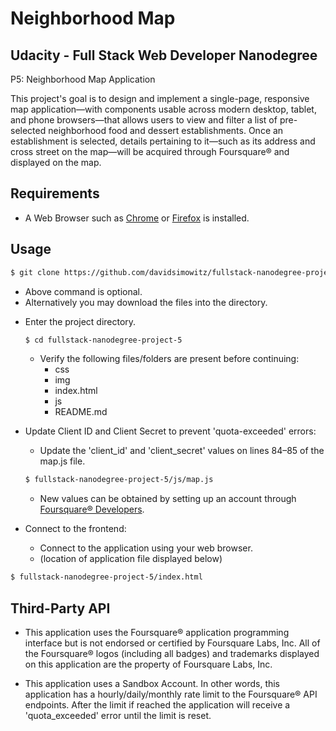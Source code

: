 Neighborhood Map
============================================


Udacity - Full Stack Web Developer Nanodegree
---------------------------------------------
P5: Neighborhood Map Application

This project's goal is to design and implement a single-page, responsive map application—with components usable across modern desktop, tablet, and phone browsers—that allows users to view and filter a list of pre-selected neighborhood food and dessert establishments. Once an establishment is selected, details pertaining to it—such as its address and cross street on the map—will be acquired through Foursquare® and displayed on the map.


Requirements
------------

+ A Web Browser such as [Chrome](https://www.google.com/chrome/browser/) or [Firefox](https://www.mozilla.org/en-US/firefox/new/) is installed.


Usage
-----

```bash
$ git clone https://github.com/davidsimowitz/fullstack-nanodegree-project-5.git
```
  + Above command is optional.
  + Alternatively you may download the files into the directory.

* Enter the project directory.
  ```bash
  $ cd fullstack-nanodegree-project-5
  ```
  + Verify the following files/folders are present before continuing:
    * css
    * img
    * index.html
    * js
    * README.md

* Update Client ID and Client Secret to prevent 'quota-exceeded' errors:
  + Update the 'client_id' and 'client_secret' values on lines 84–85 of the map.js file.
  ```bash
  $ fullstack-nanodegree-project-5/js/map.js
  ```
  + New values can be obtained by setting up an account through [Foursquare® Developers](https://foursquare.com/developers/apps).

* Connect to the frontend:

  + Connect to the application using your web browser.
  + (location of application file displayed below)
```bash
$ fullstack-nanodegree-project-5/index.html
```


Third-Party API
---------------
+ This application uses the Foursquare® application programming interface but is not endorsed or certified by Foursquare Labs, Inc. All of the Foursquare® logos (including all badges) and trademarks displayed on this application are the property of Foursquare Labs, Inc.

+ This application uses a Sandbox Account. In other words, this application has a hourly/daily/monthly rate limit to the Foursquare® API endpoints. After the limit if reached the application will receive a 'quota_exceeded' error until the limit is reset.
